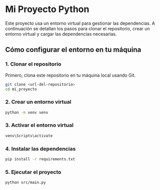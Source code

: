 # Mi Proyecto Python

Este proyecto usa un entorno virtual para gestionar las dependencias. A continuación se detallan los pasos para clonar el repositorio, crear un entorno virtual y cargar las dependencias necesarias.

## Cómo configurar el entorno en tu máquina

### 1. Clonar el repositorio

Primero, clona este repositorio en tu máquina local usando Git.

```bash
git clone <url-del-repositorio>
cd mi_proyecto
```

### 2. Crear un entorno virtual

```bash
python -m venv venv
```

### 3. Activar el entorno virtual
```bash
venv\Scripts\activate
```

### 4. Instalar las dependencias

```bash
pip install -r requirements.txt
```

### 5. Ejecutar el proyecto
```bash
python src/main.py
```